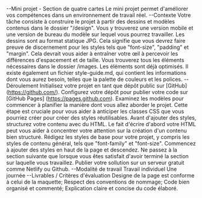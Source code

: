 --Mini projet - Section de quatre cartes
Le mini projet permet d'améliorer vos compétences dans un environnement de travail réel.
--Contexte
Votre tâche consiste à construire le projet à partir des dessins et modèles contenus dans le dossier "/design". Vous y trouverez une version mobile et une version de bureau du modèle sur lequel vous pourrez travailler.
Les dessins sont au format statique JPG. Cela signifie que vous devrez faire preuve de discernement pour les styles tels que "font-size", "padding" et "margin". Cela devrait vous aider à entraîner votre œil à percevoir les différences d'espacement et de taille.
Vous trouverez tous les éléments nécessaires dans le dossier /images. Les éléments sont déjà optimisés.
Il existe également un fichier style-guide.md, qui contient les informations dont vous aurez besoin, telles que la palette de couleurs et les polices.
--Déroulement
Initialisez votre projet en tant que dépôt public sur [GitHub] (https://github.com/).
Configurez votre dépôt pour publier votre code sur [GitHub Pages] (https://pages.github.com).
Examinez les modèles pour commencer à planifier la manière dont vous allez aborder le projet. Cette étape est cruciale pour vous aider à anticiper les classes CSS que vous pourriez créer pour créer des styles réutilisables.
Avant d'ajouter des styles, structurez votre contenu avec du HTML. Le fait d'écrire d'abord votre HTML peut vous aider à concentrer votre attention sur la création d'un contenu bien structuré.
Rédigez les styles de base pour votre projet, y compris les styles de contenu général, tels que "font-family" et "font-size".
Commencez à ajouter des styles en haut de la page et descendez. Ne passez à la section suivante que lorsque vous êtes satisfait d'avoir terminé la section sur laquelle vous travaillez.
Publier votre sollution sur un serveur gratuit comme Netlify ou Github.
--Modalité de travail
Travail individuel
Une journée
--Livrables / Critères d'évaluation
Designe de la page est conforme à celui de la maquette;
Respect des conventions de nommage;
Code bien organisé et commenté;
Explication claire et concise du code élaboré.
